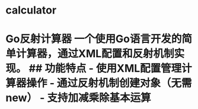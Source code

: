 # calculator
# Go反射计算器  一个使用Go语言开发的简单计算器，通过XML配置和反射机制实现。  ## 功能特点  - 使用XML配置管理计算器操作 - 通过反射机制创建对象（无需new） - 支持加减乘除基本运算
